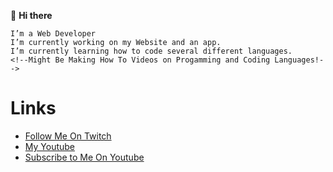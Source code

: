 👋 **Hi there**

    I’m a Web Developer
    I’m currently working on my Website and an app.
    I’m currently learning how to code several different languages.
    <!--Might Be Making How To Videos on Progamming and Coding Languages!-->

Links
===========
- [Follow Me On Twitch](https://twitch.tv/batlantern18)
- [My Youtube](https://batlantern18.github.io/redirect/youtube.html)
- [Subscribe to Me On Youtube](https://batlantern18.github.io/redirect/subscribeonyoutube.html)

<!--
**batlantern18/batlantern18** is a ✨ _special_ ✨ repository because its `README.md` (this file) appears on your GitHub profile.

Here are some ideas to get you started:

- 🔭 I’m currently working on ...
- 🌱 I’m currently learning ...
- 👯 I’m looking to collaborate on ...
- 🤔 I’m looking for help with ...
- 💬 Ask me about ...
- 📫 How to reach me: ...
- 😄 Pronouns: ...
- ⚡ Fun fact: ...
-->

